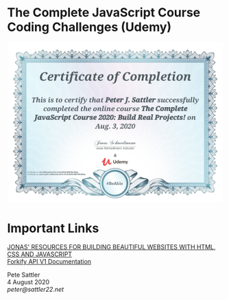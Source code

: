 # The Complete JavaScript Course Coding Challenges (Udemy)
![Udemy Certificate](/images/certificate.jpg)

# Important Links

[JONAS' RESOURCES FOR BUILDING BEAUTIFUL WEBSITES WITH HTML, CSS AND JAVASCRIPT](http://codingheroes.io/resources)  
[Forkify API V1 Documentation](http://forkify-api.herokuapp.com)  

Pete Sattler  
4 August 2020  
_peter@sattler22.net_  
